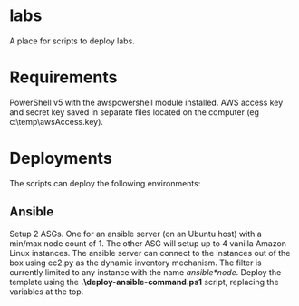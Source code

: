 # labs
A place for scripts to deploy labs. 

# Requirements
PowerShell v5 with the awspowershell module installed. AWS access key and secret key saved in separate files located on the computer (eg c:\temp\awsAccess.key).


# Deployments

The scripts can deploy the following environments:

## Ansible

Setup 2 ASGs. One for an ansible server (on an Ubuntu host) with a min/max node count of 1. The other ASG will setup up to 4 vanilla Amazon Linux instances. The ansible server can connect to the instances out of the box using ec2.py as the dynamic inventory mechanism. The filter is currently limited to any instance with the name *ansible\*node*. 
Deploy the template using the **.\deploy-ansible-command.ps1** script, replacing the variables at the top.

